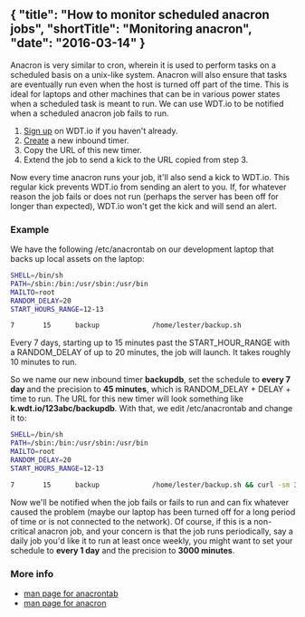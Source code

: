 {
  "title": "How to monitor scheduled anacron jobs",
  "shortTitle": "Monitoring anacron",
  "date": "2016-03-14"
}
---
Anacron is very similar to cron, wherein it is used to perform tasks on a scheduled basis on a unix-like system.  Anacron will also ensure that tasks are eventually run even when the host is turned off part of the time.  This is ideal for laptops and other machines that can be in various power states when a scheduled task is meant to run.
We can use WDT.io to be notified when a scheduled anacron job fails to run.

1. [Sign up](https://wdt.io/signup) on WDT.io if you haven't already.
2. [Create](inbound_timer.html) a new inbound timer.
3. Copy the URL of this new timer.
4. Extend the job to send a kick to the URL copied from step 3.

Now every time anacron runs your job, it'll also send a kick to WDT.io. This regular kick prevents WDT.io from sending an alert to you. If, for whatever reason the job fails or does not run (perhaps the server has been off for longer than expected), WDT.io won't get the kick and will send an alert.


### Example

We have the following /etc/anacrontab on our development laptop that backs up local assets on the laptop:

```bash
SHELL=/bin/sh
PATH=/sbin:/bin:/usr/sbin:/usr/bin
MAILTO=root
RANDOM_DELAY=20
START_HOURS_RANGE=12-13

7       15      backup             /home/lester/backup.sh
```

Every 7 days, starting up to 15 minutes past the START_HOUR_RANGE with a RANDOM_DELAY of up to 20 minutes, the job will launch.  It takes roughly 10 minutes to run.

So we name our new inbound timer **backupdb**, set the schedule to **every 7 day** and the precision to **45 minutes**, which is RANDOM_DELAY + DELAY + time to run. The URL for this new timer will look something like **k.wdt.io/123abc/backupdb**. With that, we edit /etc/anacrontab and change it to:

```bash
SHELL=/bin/sh
PATH=/sbin:/bin:/usr/sbin:/usr/bin
MAILTO=root
RANDOM_DELAY=20
START_HOURS_RANGE=12-13

7       15      backup             /home/lester/backup.sh && curl -sm 30 k.wdt.io/123abc/backupdb
```

Now we'll be notified when the job fails or fails to run and can fix whatever caused the problem (maybe our laptop has been turned off for a long period of time or is not connected to the network).
Of course, if this is a non-critical anacron job, and your concern is that the job runs periodically, say a daily job you'd like it to run at least once weekly, you might want to set your schedule to **every 1 day** and the precision to **3000 minutes**.

### More info

- [man page for anacrontab](http://linux.die.net/man/5/anacrontab)
- [man page for anacron](http://linux.die.net/man/8/anacron)
